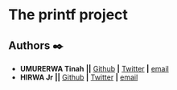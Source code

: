# The printf project











## Authors :black_nib:

* **UMURERWA Tinah** **||** [Github](https://github.com/tinahumu) **|** [Twitter](https://twitter.com/umurerwatinah) **|** [email](tinahumu@gmail.com)  
* **HIRWA Jr** **||** [Github](https://github.com/HIRWA13) **|** [Twitter](https://twitter.com/itshirwa) **|** [email](iamhirwe@gmail.com)
